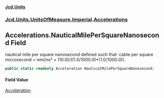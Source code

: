 #### [Jcd.Units](index.md 'index')
### [Jcd.Units.UnitsOfMeasure.Imperial](Jcd.Units.UnitsOfMeasure.Imperial.md 'Jcd.Units.UnitsOfMeasure.Imperial').[Accelerations](Accelerations.md 'Jcd.Units.UnitsOfMeasure.Imperial.Accelerations')

## Accelerations.NauticalMilePerSquareNanosecond Field

nautical mile per square nanosecond defined such that: cable per square microsecond = nmi/ns² × (10.0)/((1.0/1000.0)*(1.0/1000.0)).

```csharp
public static readonly Acceleration NauticalMilePerSquareNanosecond;
```

#### Field Value
[Acceleration](Acceleration.md 'Jcd.Units.UnitTypes.Acceleration')